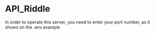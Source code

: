 # API_Riddle

In order to operate this server, you need to enter your port number, as it shows on the .env.example

